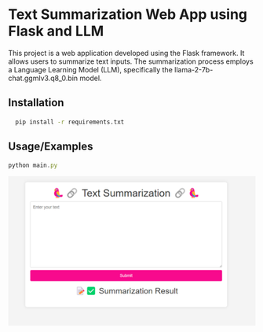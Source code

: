 
# Text Summarization Web App using Flask and LLM

This project is a web application developed using the Flask framework. It allows users to summarize text inputs. The summarization process employs a Language Learning Model (LLM), specifically the llama-2-7b-chat.ggmlv3.q8_0.bin model.


## Installation

```bash
  pip install -r requirements.txt
```
    
## Usage/Examples

```javascript
python main.py
```

![example_images](img/d.png)